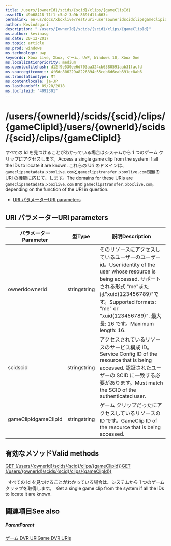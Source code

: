 ```yaml
---
title: /users/{ownerId}/scids/{scid}/clips/{gameClipId}
assetID: 49b68418-71f1-c5a2-3a9b-869fd1fa663c
permalink: en-us/docs/xboxlive/rest/uri-usersowneridscidclipsgameclipid.html
author: KevinAsgari
description: " /users/{ownerId}/scids/{scid}/clips/{gameClipId}"
ms.author: kevinasg
ms.date: 20-12-2017
ms.topic: article
ms.prod: windows
ms.technology: uwp
keywords: Xbox Live, Xbox, ゲーム, UWP, Windows 10, Xbox One
ms.localizationpriority: medium
ms.openlocfilehash: d12f9e530ee6d703aa324cb6380591aab31facfd
ms.sourcegitcommit: 4f6dc806229a8226894c55ceb6d6eab391ec8ab6
ms.translationtype: MT
ms.contentlocale: ja-JP
ms.lasthandoff: 09/20/2018
ms.locfileid: "4092301"
---
```

# <a name="usersowneridscidsscidclipsgameclipid"></a><span data-ttu-id="ee8f4-104">/users/{ownerId}/scids/{scid}/clips/{gameClipId}</span><span class="sxs-lookup"><span data-stu-id="ee8f4-104">/users/{ownerId}/scids/{scid}/clips/{gameClipId}</span></span>
<span data-ttu-id="ee8f4-105">すべての Id を見つけることがわかっている場合はシステムから 1 つのゲーム クリップにアクセスします。</span><span class="sxs-lookup"><span data-stu-id="ee8f4-105">Access a single game clip from the system if all the IDs to locate it are known.</span></span> <span data-ttu-id="ee8f4-106">これらの Uri のドメインは、`gameclipsmetadata.xboxlive.com`と`gameclipstransfer.xboxlive.com`問題の URI の機能に応じて、します。</span><span class="sxs-lookup"><span data-stu-id="ee8f4-106">The domains for these URIs are `gameclipsmetadata.xboxlive.com` and `gameclipstransfer.xboxlive.com`, depending on the function of the URI in question.</span></span>
 
  * [<span data-ttu-id="ee8f4-107">URI パラメーター</span><span class="sxs-lookup"><span data-stu-id="ee8f4-107">URI parameters</span></span>](#ID4EX)
 
<a id="ID4EX"></a>

 
## <a name="uri-parameters"></a><span data-ttu-id="ee8f4-108">URI パラメーター</span><span class="sxs-lookup"><span data-stu-id="ee8f4-108">URI parameters</span></span>
 
| <span data-ttu-id="ee8f4-109">パラメーター</span><span class="sxs-lookup"><span data-stu-id="ee8f4-109">Parameter</span></span>| <span data-ttu-id="ee8f4-110">型</span><span class="sxs-lookup"><span data-stu-id="ee8f4-110">Type</span></span>| <span data-ttu-id="ee8f4-111">説明</span><span class="sxs-lookup"><span data-stu-id="ee8f4-111">Description</span></span>| 
| --- | --- | --- | 
| <span data-ttu-id="ee8f4-112">ownerId</span><span class="sxs-lookup"><span data-stu-id="ee8f4-112">ownerId</span></span>| <span data-ttu-id="ee8f4-113">string</span><span class="sxs-lookup"><span data-stu-id="ee8f4-113">string</span></span>| <span data-ttu-id="ee8f4-114">そのリソースにアクセスしているユーザーのユーザー id。</span><span class="sxs-lookup"><span data-stu-id="ee8f4-114">User identity of the user whose resource is being accessed.</span></span> <span data-ttu-id="ee8f4-115">サポートされる形式:"me"または"xuid(123456789)"です。</span><span class="sxs-lookup"><span data-stu-id="ee8f4-115">Supported formats: "me" or "xuid(123456789)".</span></span> <span data-ttu-id="ee8f4-116">最大長: 16 です。</span><span class="sxs-lookup"><span data-stu-id="ee8f4-116">Maximum length: 16.</span></span>| 
| <span data-ttu-id="ee8f4-117">scid</span><span class="sxs-lookup"><span data-stu-id="ee8f4-117">scid</span></span>| <span data-ttu-id="ee8f4-118">string</span><span class="sxs-lookup"><span data-stu-id="ee8f4-118">string</span></span>| <span data-ttu-id="ee8f4-119">アクセスされているリソースのサービス構成 ID。</span><span class="sxs-lookup"><span data-stu-id="ee8f4-119">Service Config ID of the resource that is being accessed.</span></span> <span data-ttu-id="ee8f4-120">認証されたユーザーの SCID に一致する必要があります。</span><span class="sxs-lookup"><span data-stu-id="ee8f4-120">Must match the SCID of the authenticated user.</span></span>| 
| <span data-ttu-id="ee8f4-121">gameClipId</span><span class="sxs-lookup"><span data-stu-id="ee8f4-121">gameClipId</span></span>| <span data-ttu-id="ee8f4-122">string</span><span class="sxs-lookup"><span data-stu-id="ee8f4-122">string</span></span>| <span data-ttu-id="ee8f4-123">ゲーム クリップだったにアクセスしているリソースの ID です。</span><span class="sxs-lookup"><span data-stu-id="ee8f4-123">GameClip ID of the resource that is being accessed.</span></span>| 
  
<a id="ID4EFC"></a>

 
## <a name="valid-methods"></a><span data-ttu-id="ee8f4-124">有効なメソッド</span><span class="sxs-lookup"><span data-stu-id="ee8f4-124">Valid methods</span></span>

[<span data-ttu-id="ee8f4-125">GET (/users/{ownerId}/scids/{scid}/clips/{gameClipId})</span><span class="sxs-lookup"><span data-stu-id="ee8f4-125">GET (/users/{ownerId}/scids/{scid}/clips/{gameClipId})</span></span>](uri-usersowneridscidclipsgameclipidget.md)

<span data-ttu-id="ee8f4-126">&nbsp;&nbsp;すべての Id を見つけることがわかっている場合は、システムから 1 つのゲーム クリップを取得します。</span><span class="sxs-lookup"><span data-stu-id="ee8f4-126">&nbsp;&nbsp;Get a single game clip from the system if all the IDs to locate it are known.</span></span>
 
<a id="ID4EPC"></a>

 
## <a name="see-also"></a><span data-ttu-id="ee8f4-127">関連項目</span><span class="sxs-lookup"><span data-stu-id="ee8f4-127">See also</span></span>
 
<a id="ID4ERC"></a>

 
##### <a name="parent"></a><span data-ttu-id="ee8f4-128">Parent</span><span class="sxs-lookup"><span data-stu-id="ee8f4-128">Parent</span></span> 

[<span data-ttu-id="ee8f4-129">ゲーム DVR URI</span><span class="sxs-lookup"><span data-stu-id="ee8f4-129">Game DVR URIs</span></span>](atoc-reference-dvr.md)

   